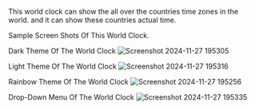 This world clock can show the all over the countries time zones in the world. and it can show these countries actual time.

  Sample Screen Shots Of This World Clock.

Dark Theme Of The World Clock
![Screenshot 2024-11-27 195305](https://github.com/user-attachments/assets/953f4ccb-390a-4167-b7bc-f52a11c125ba)

Light Theme Of The World Clock
![Screenshot 2024-11-27 195316](https://github.com/user-attachments/assets/21aa9176-82c2-4bf0-bdc6-15a0e9d1d230)

Rainbow Theme Of The World Clock
![Screenshot 2024-11-27 195256](https://github.com/user-attachments/assets/2d0f8e55-1d73-43fa-94ce-72ff7488113c)

Drop-Down Menu Of The World Clock
![Screenshot 2024-11-27 195335](https://github.com/user-attachments/assets/1b2d155b-fc10-4daf-99bc-f188301ab0c4)

